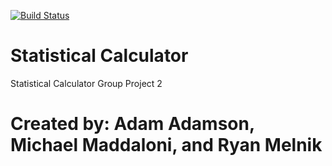 [![Build Status](https://travis-ci.com/Team7IS601/StatisticalCalculator2.svg?branch=master)](https://travis-ci.com/Team7IS601/StatisticalCalculator2)

# Statistical Calculator 
Statistical Calculator Group Project 2

# Created by: Adam Adamson, Michael Maddaloni, and Ryan Melnik
